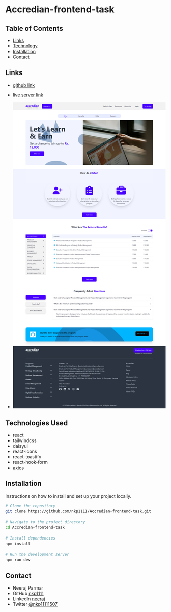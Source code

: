 # Accredian-frontend-task

## Table of Contents

- [Links](#links)
- [Technology](#technologies-used)
- [Installation](#installation)
- [Contact](#contact)

## Links

- [github link](https://github.com/nkp1111/Accredian-frontend-task)
- [live server link](https://accredian-frontend-task-rose-seven.vercel.app/)

- ![Screenshot](./public/screencapture-localhost-5173-2024-07-06-13_01_55.png)

## Technologies Used

- react
- tailwindcss
- daisyui
- react-icons
- react-toastify
- react-hook-form
- axios

## Installation

Instructions on how to install and set up your project locally.

```bash
# Clone the repository
git clone https://github.com/nkp1111/Accredian-frontend-task.git

# Navigate to the project directory
cd Accredian-frontend-task

# Install dependencies
npm install

# Run the development server
npm run dev
```

## Contact

- Neeraj Parmar
- GitHub [nkp1111](https://github.com/nkp1111)
- LinkedIn [neeraj](https://www.linkedin.com/in/neeraj-parmar-058591244/)
- Twitter [@nkp11111507](https://twitter.com/@nkp11111507)
